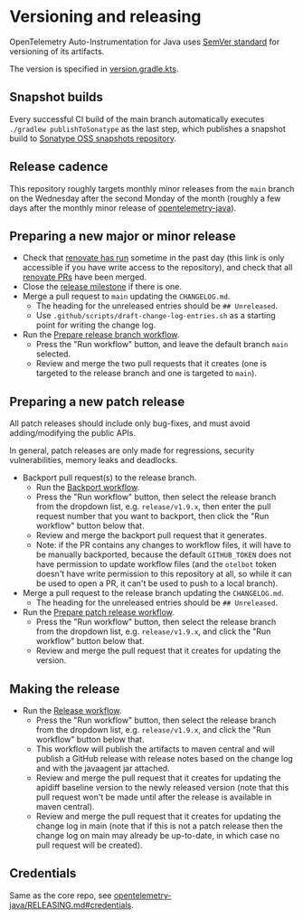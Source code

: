 # Versioning and releasing

OpenTelemetry Auto-Instrumentation for Java uses [SemVer standard](https://semver.org) for versioning of its artifacts.

The version is specified in [version.gradle.kts](version.gradle.kts).

## Snapshot builds

Every successful CI build of the main branch automatically executes `./gradlew publishToSonatype`
as the last step, which publishes a snapshot build to
[Sonatype OSS snapshots repository](https://oss.sonatype.org/content/repositories/snapshots/io/opentelemetry/).

## Release cadence

This repository roughly targets monthly minor releases from the `main` branch on the Wednesday after
the second Monday of the month (roughly a few days after the monthly minor release of
[opentelemetry-java](https://github.com/open-telemetry/opentelemetry-java)).

## Preparing a new major or minor release

- Check that
  [renovate has run](https://developer.mend.io/github/open-telemetry/opentelemetry-java-instrumentation)
  sometime in the past day (this link is only accessible if you have write access to the
  repository), and check that all
  [renovate PRs](https://github.com/open-telemetry/opentelemetry-java-instrumentation/pulls/app%2Frenovate)
  have been merged.
- Close the [release milestone](https://github.com/open-telemetry/opentelemetry-java-instrumentation/milestones)
  if there is one.
- Merge a pull request to `main` updating the `CHANGELOG.md`.
  - The heading for the unreleased entries should be `## Unreleased`.
  - Use `.github/scripts/draft-change-log-entries.sh` as a starting point for writing the change log.
- Run the [Prepare release branch workflow](https://github.com/open-telemetry/opentelemetry-java-instrumentation/actions/workflows/prepare-release-branch.yml).
  - Press the "Run workflow" button, and leave the default branch `main` selected.
  - Review and merge the two pull requests that it creates
    (one is targeted to the release branch and one is targeted to `main`).

## Preparing a new patch release

All patch releases should include only bug-fixes, and must avoid adding/modifying the public APIs.

In general, patch releases are only made for regressions, security vulnerabilities, memory leaks
and deadlocks.

- Backport pull request(s) to the release branch.
  - Run the [Backport workflow](https://github.com/open-telemetry/opentelemetry-java-instrumentation/actions/workflows/backport.yml).
  - Press the "Run workflow" button, then select the release branch from the dropdown list,
    e.g. `release/v1.9.x`, then enter the pull request number that you want to backport,
    then click the "Run workflow" button below that.
  - Review and merge the backport pull request that it generates.
  - Note: if the PR contains any changes to workflow files, it will have to be manually backported,
    because the default `GITHUB_TOKEN` does not have permission to update workflow files (and the
    `otelbot` token doesn't have write permission to this repository at all, so while it
    can be used to open a PR, it can't be used to push to a local branch).
- Merge a pull request to the release branch updating the `CHANGELOG.md`.
  - The heading for the unreleased entries should be `## Unreleased`.
- Run the [Prepare patch release workflow](https://github.com/open-telemetry/opentelemetry-java-instrumentation/actions/workflows/prepare-patch-release.yml).
  - Press the "Run workflow" button, then select the release branch from the dropdown list,
    e.g. `release/v1.9.x`, and click the "Run workflow" button below that.
  - Review and merge the pull request that it creates for updating the version.

## Making the release

- Run the [Release workflow](https://github.com/open-telemetry/opentelemetry-java-instrumentation/actions/workflows/release.yml).
  - Press the "Run workflow" button, then select the release branch from the dropdown list,
    e.g. `release/v1.9.x`, and click the "Run workflow" button below that.
  - This workflow will publish the artifacts to maven central and will publish a GitHub release
    with release notes based on the change log and with the javaagent jar attached.
  - Review and merge the pull request that it creates for updating the apidiff baseline version
    to the newly released version (note that this pull request won't be made until after the release
    is available in maven central).
  - Review and merge the pull request that it creates for updating the change log in main
    (note that if this is not a patch release then the change log on main may already be up-to-date,
    in which case no pull request will be created).

## Credentials

Same as the core repo, see [opentelemetry-java/RELEASING.md#credentials](https://github.com/open-telemetry/opentelemetry-java/blob/main/RELEASING.md#credentials).
